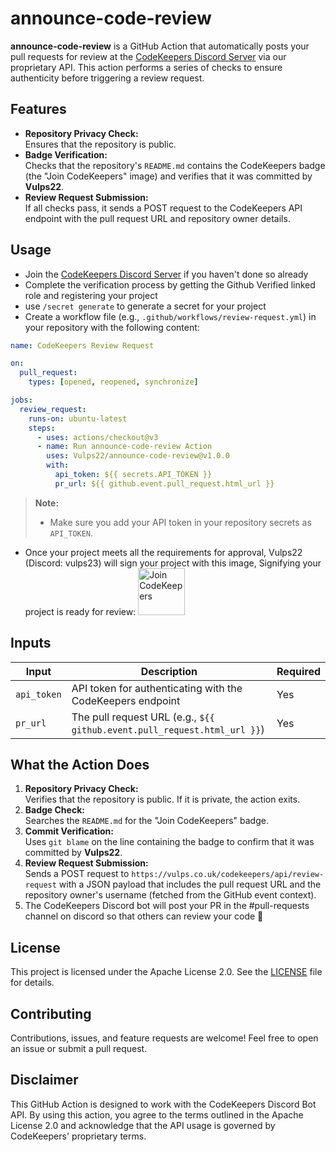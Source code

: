 # announce-code-review

**announce-code-review** is a GitHub Action that automatically posts your pull requests for review at the [CodeKeepers Discord Server](https://discord.gg/uhvQpVmxeK) via our proprietary API. This action performs a series of checks to ensure authenticity before triggering a review request.

## Features

- **Repository Privacy Check:**  
  Ensures that the repository is public.
- **Badge Verification:**  
  Checks that the repository's `README.md` contains the CodeKeepers badge (the "Join CodeKeepers" image) and verifies that it was committed by **Vulps22**.
- **Review Request Submission:**  
  If all checks pass, it sends a POST request to the CodeKeepers API endpoint with the pull request URL and repository owner details.

## Usage

- Join the [CodeKeepers Discord Server](https://discord.gg/uhvQpVmxeK) if you haven't done so already
- Complete the verification process by getting the Github Verified linked role and registering your project
- use `/secret generate` to generate a secret for your project
- Create a workflow file (e.g., `.github/workflows/review-request.yml`) in your repository with the following content:

```yaml
name: CodeKeepers Review Request

on:
  pull_request:
    types: [opened, reopened, synchronize]

jobs:
  review_request:
    runs-on: ubuntu-latest
    steps:
      - uses: actions/checkout@v3
      - name: Run announce-code-review Action
        uses: Vulps22/announce-code-review@v1.0.0
        with:
          api_token: ${{ secrets.API_TOKEN }}
          pr_url: ${{ github.event.pull_request.html_url }}
```

> **Note:**  
> - Make sure you add your API token in your repository secrets as `API_TOKEN`.

- Once your project meets all the requirements for approval, Vulps22 (Discord: vulps23) will sign your project with this image, Signifying your project is ready for review:
  [<img src="https://vulps.co.uk/raw/img/codekeepers-text.png" alt="Join CodeKeepers" height="75"/>](https://discord.gg/uhvQpVmxeK)

## Inputs

| Input       | Description                                                        | Required |
|-------------|--------------------------------------------------------------------|----------|
| `api_token` | API token for authenticating with the CodeKeepers endpoint         | Yes      |
| `pr_url`    | The pull request URL (e.g., `${{ github.event.pull_request.html_url }}`) | Yes      |

## What the Action Does

1. **Repository Privacy Check:**  
   Verifies that the repository is public. If it is private, the action exits.
2. **Badge Check:**  
   Searches the `README.md` for the "Join CodeKeepers" badge.
3. **Commit Verification:**  
   Uses `git blame` on the line containing the badge to confirm that it was committed by **Vulps22**.
4. **Review Request Submission:**  
   Sends a POST request to `https://vulps.co.uk/codekeepers/api/review-request` with a JSON payload that includes the pull request URL and the repository owner's username (fetched from the GitHub event context).
5. The CodeKeepers Discord bot will post your PR in the #pull-requests channel on discord so that others can review your code 🙂

## License

This project is licensed under the Apache License 2.0. See the [LICENSE](LICENSE) file for details.

## Contributing

Contributions, issues, and feature requests are welcome! Feel free to open an issue or submit a pull request.

## Disclaimer

This GitHub Action is designed to work with the CodeKeepers Discord Bot API. By using this action, you agree to the terms outlined in the Apache License 2.0 and acknowledge that the API usage is governed by CodeKeepers' proprietary terms.
